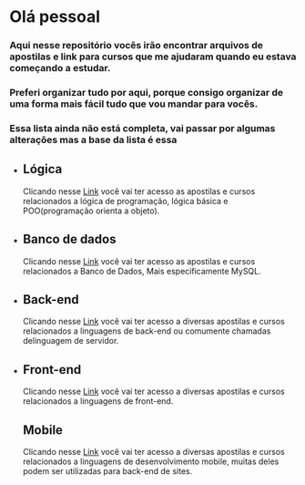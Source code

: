 # Olá pessoal

### Aqui nesse repositório vocês irão encontrar arquivos de apostilas e link para cursos que me ajudaram quando eu estava começando a estudar.
### Preferi organizar tudo por aqui, porque consigo organizar de uma forma mais fácil tudo que vou mandar para vocês.
### Essa lista ainda não está completa, vai passar por algumas alterações mas a base da lista é essa

<ul>

<li>
<h2>
Lógica
</h2>
Clicando nesse <a href="https://github.com/oliveira533/cursos-e-material/tree/main/Lógica">Link</a> você vai ter acesso as apostilas e cursos relacionados a lógica de programação, lógica básica e POO(programação orienta a objeto).
</li>

<li>
<h2>
Banco de dados
</h2>
Clicando nesse <a href="https://github.com/oliveira533/cursos-e-material/tree/main/Banco%20de%20dados">Link</a> você vai ter acesso as apostilas e cursos relacionados a Banco de Dados, Mais especificamente MySQL.
</li>

<li>
<h2>
Back-end
</h2>
Clicando nesse <a href="https://github.com/oliveira533/cursos-e-material/tree/main/back-end">Link</a> você vai ter acesso a diversas apostilas e cursos relacionados a linguagens de back-end ou comumente chamadas delinguagem de servidor.
</li>

<li>
<h2>
Front-end
</h2>
Clicando nesse <a href="https://github.com/oliveira533/cursos-e-material/tree/main/front-end">Link</a> você vai ter acesso a diversas apostilas e cursos relacionados a linguagens de front-end.
</li>

<h2>
Mobile
</h2>
Clicando nesse <a href="https://github.com/oliveira533/cursos-e-material/tree/main/front-end">Link</a> você vai ter acesso a diversas apostilas e cursos relacionados a linguagens de desenvolvimento mobile, muitas deles podem ser utilizadas para back-end de sites.
</li>

</ul>
